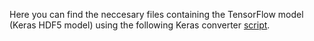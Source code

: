 Here you can find the neccesary files containing the TensorFlow model (Keras HDF5 model) using the following Keras converter [script](https://github.com/tensorflow/tfjs-converter/tree/master/tfjs-converter).
